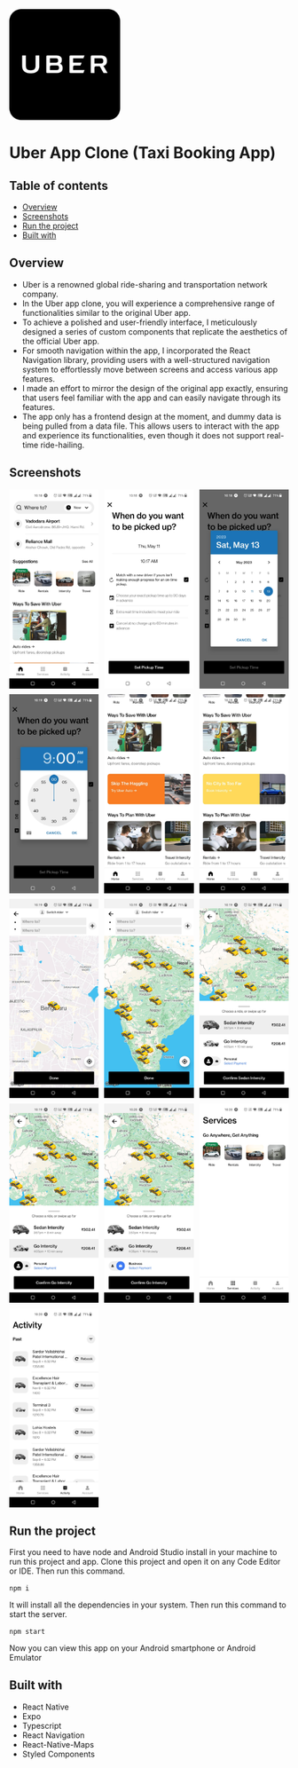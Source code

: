 <img src="./assets/icon.png" width="200" height="200"/>

# Uber App Clone (Taxi Booking App)

## Table of contents

- [Overview](#overview)
- [Screenshots](#screenshots)
- [Run the project](#run-the-project)
- [Built with](#built-with)

## Overview

- Uber is a renowned global ride-sharing and transportation network company.
- In the Uber app clone, you will experience a comprehensive range of functionalities similar to the original Uber app.
- To achieve a polished and user-friendly interface, I meticulously designed a series of custom components that replicate the aesthetics of the official Uber app.
- For smooth navigation within the app, I incorporated the React Navigation library, providing users with a well-structured navigation system to effortlessly move between screens and access various app features.
- I made an effort to mirror the design of the original app exactly, ensuring that users feel familiar with the app and can easily navigate through its features.
- The app only has a frontend design at the moment, and dummy data is being pulled from a data file. This allows users to interact with the app and experience its functionalities, even though it does not support real-time ride-hailing.

## Screenshots

<div style="display: grid; grid-template-columns: repeat(3, 1fr); gap: 10px;">
  <img src="./assets/images/Screenshots/preview_1.jpg" alt="Screenshot 1" width="250">
  <img src="./assets/images/Screenshots/preview_2.jpg" alt="Screenshot 2" width="250">
  <img src="./assets/images/Screenshots/preview_3.jpg" alt="Screenshot 3" width="250">
  <img src="./assets/images/Screenshots/preview_4.jpg" alt="Screenshot 3" width="250">
  <img src="./assets/images/Screenshots/preview_5.jpg" alt="Screenshot 3" width="250">
  <img src="./assets/images/Screenshots/preview_6.jpg" alt="Screenshot 3" width="250">
  <img src="./assets/images/Screenshots/preview_7.jpg" alt="Screenshot 3" width="250">
  <img src="./assets/images/Screenshots/preview_8.jpg" alt="Screenshot 3" width="250">
  <img src="./assets/images/Screenshots/preview_9.jpg" alt="Screenshot 3" width="250">
  <img src="./assets/images/Screenshots/preview_10.jpg" alt="Screenshot 3" width="250">
  <img src="./assets/images/Screenshots/preview_11.jpg" alt="Screenshot 3" width="250">
  <img src="./assets/images/Screenshots/preview_12.jpg" alt="Screenshot 3" width="250">
  <img src="./assets/images/Screenshots/preview_13.jpg" alt="Screenshot 3" width="250">


</div>

## Run the project

First you need to have node and Android Studio install in your machine to run this project and app.
Clone this project and open it on any Code Editor or IDE.
Then run this command.

```
npm i
```

It will install all the dependencies in your system. Then run this command to start the server.

```
npm start
```

Now you can view this app on your Android smartphone or Android Emulator

## Built with

- React Native
- Expo
- Typescript
- React Navigation
- React-Native-Maps
- Styled Components
